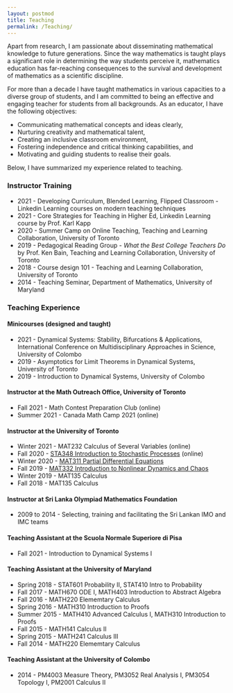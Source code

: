 ```yaml
---
layout: postmod      
title: Teaching              
permalink: /Teaching/          
---
```

Apart from research, I am passionate about disseminating mathematical knowledge to future generations. Since the way mathematics is taught plays a significant role in determining the way students perceive it, mathematics education has far-reaching consequences to the survival and development of mathematics as a scientific discipline. 

For more than a decade I have taught mathematics in various capacities to a diverse group of students, and I am committed to being an effective and engaging teacher for students from all backgrounds. As an educator, I have the following objectives: 
- Communicating mathematical concepts and ideas clearly,
- Nurturing creativity and mathematical talent,
- Creating an inclusive classroom environment,
- Fostering independence and critical thinking capabilities, and 
- Motivating and guiding students to realise their goals.      

Below, I have summarized my experience related to teaching. 

### Instructor Training
- 2021 - Developing Curriculum, Blended Learning, Flipped Classroom - Linkedin Learning courses on modern teaching techniques 
- 2021 - Core Strategies for Teaching in Higher Ed, Linkedin Learning course by Prof. Karl Kapp 
- 2020 - Summer Camp on Online Teaching, Teaching and Learning Collaboration, University of Toronto
- 2019 - Pedagogical Reading Group -  _What the Best College Teachers Do_ by Prof. Ken Bain, Teaching and Learning Collaboration, University of Toronto
- 2018 - Course design 101 - Teaching and Learning Collaboration, University of Toronto
- 2014 - Teaching Seminar, Department of Mathematics, University of Maryland

### Teaching Experience

#### **Minicourses** (designed and taught)
- 2021 - Dynamical Systems: Stability, Bifurcations & Applications, International Conference on Multidisciplinary Approaches in Science, University of Colombo
- 2019 - Asymptotics for Limit Theorems in Dynamical Systems, University of Toronto
- 2019 - Introduction to Dynamical Systems, University of Colombo      

#### **Instructor** at the Math Outreach Office, University of Toronto
- Fall 2021 - Math Contest Preparation Club (online)     
- Summer 2021 - Canada Math Camp 2021 (online)    

#### **Instructor** at the University of Toronto 

- Winter 2021 - MAT232 Calculus of Several Variables (online)     
- Fall 2020 - [STA348 Introduction to Stochastic Processes](https://q.utoronto.ca/courses/174782) (online)      
- Winter 2020 - [MAT311 Partial Differential Equations](https://q.utoronto.ca/courses/130402)   
- Fall 2019 - [MAT332 Introduction to Nonlinear Dynamics and Chaos](https://q.utoronto.ca/courses/107052)  
- Winter 2019 - MAT135 Calculus    
- Fall 2018 - MAT135 Calculus    

#### **Instructor** at Sri Lanka Olympiad Mathematics Foundation 
- 2009 to 2014 - Selecting, training and facilitating the Sri Lankan IMO and IMC teams

#### **Teaching Assistant** at the Scuola Normale Superiore di Pisa 
- Fall 2021 - Introduction to Dynamical Systems I 

#### **Teaching Assistant** at the University of Maryland 
- Spring 2018 - STAT601 Probability II, STAT410 Intro to Probability 
- Fall 2017 - MATH670 ODE I, MATH403 Introduction to Abstract Algebra 
- Fall 2016 - MATH220 Elememtary Calculus 
- Spring 2016 - MATH310 Introduction to Proofs 
- Summer 2015 - MATH410 Advanced Calculus I, MATH310 Introduction to Proofs 
- Fall 2015 - MATH141 Calculus II 
- Spring 2015 - MATH241 Calculus III
- Fall 2014 - MATH220 Elememtary Calculus

#### **Teaching Assistant** at the University of Colombo 
- 2014 - PM4003 Measure Theory, PM3052 Real Analysis I, PM3054 Topology I, PM2001 Calculus II

